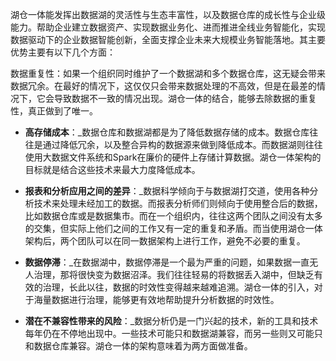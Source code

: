 
湖仓一体能发挥出数据湖的灵活性与生态丰富性，以及数据仓库的成长性与企业级能力。帮助企业建立数据资产、实现数据业务化、进而推进全线业务智能化，实现数据驱动下的企业数据智能创新，全面支撑企业未来大规模业务智能落地。其主要优势主要有以下几个方面：

数据重复性：如果一个组织同时维护了一个数据湖和多个数据仓库，这无疑会带来数据冗余。在最好的情况下，这仅仅只会带来数据处理的不高效，但是在最差的情况下，它会导致数据不一致的情况出现。湖仓一体的结合，能够去除数据的重复性，真正做到了唯一。

- **高存储成本**：_数据仓库和数据湖都是为了降低数据存储的成本。数据仓库往往是通过降低冗余，以及整合异构的数据源来做到降低成本。而数据湖则往往使用大数据文件系统和Spark在廉价的硬件上存储计算数据。湖仓一体架构的目标就是结合这些技术来最大力度降低成本。

- **报表和分析应用之间的差异**：_数据科学倾向于与数据湖打交道，使用各种分析技术来处理未经加工的数据。而报表分析师们则倾向于使用整合后的数据，比如数据仓库或是数据集市。而在一个组织内，往往这两个团队之间没有太多的交集，但实际上他们之间的工作又有一定的重复和矛盾。而当使用湖仓一体架构后，两个团队可以在同一数据架构上进行工作，避免不必要的重复。

- **数据停滞**：_在数据湖中，数据停滞是一个最为严重的问题，如果数据一直无人治理，那将很快变为数据沼泽。我们往往轻易的将数据丢入湖中，但缺乏有效的治理，长此以往，数据的时效性变得越来越难追溯。湖仓一体的引入，对于海量数据进行治理，能够更有效地帮助提升分析数据的时效性。

- **潜在不兼容性带来的风险**：_数据分析仍是一门兴起的技术，新的工具和技术每年仍在不停地出现中。一些技术可能只和数据湖兼容，而另一些则又可能只和数据仓库兼容。湖仓一体的架构意味着为两方面做准备。

